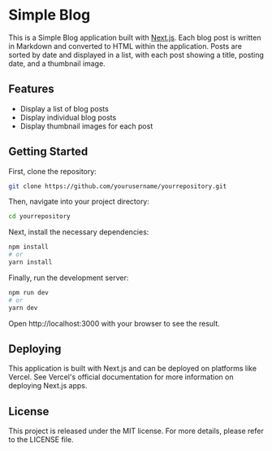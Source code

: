 # Simple Blog

This is a Simple Blog application built with [Next.js](https://nextjs.org/).
Each blog post is written in Markdown and converted to HTML within the application.
Posts are sorted by date and displayed in a list, with each post showing a title, posting date, and a thumbnail image.

## Features

- Display a list of blog posts
- Display individual blog posts
- Display thumbnail images for each post

## Getting Started

First, clone the repository:

```bash
git clone https://github.com/yourusername/yourrepository.git
```

Then, navigate into your project directory:

 ```bash
cd yourrepository
```

Next, install the necessary dependencies:

```bash
npm install
# or
yarn install
```

Finally, run the development server:

```bash
npm run dev
# or
yarn dev
```

Open http://localhost:3000 with your browser to see the result.

## Deploying
This application is built with Next.js and can be deployed on platforms like Vercel.
See Vercel's official documentation for more information on deploying Next.js apps.

## License
This project is released under the MIT license. For more details, please refer to the LICENSE file.
